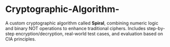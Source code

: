 # Cryptographic-Algorithm-
 A custom cryptographic algorithm called **Spiral**, combining numeric logic and binary NOT operations to enhance traditional ciphers. Includes step-by-step encryption/decryption, real-world test cases, and evaluation based on CIA principles.
